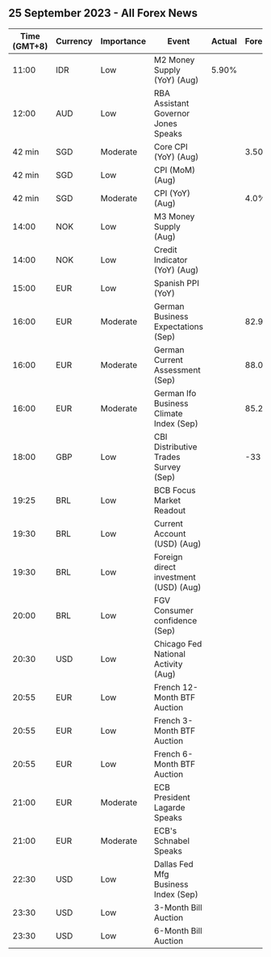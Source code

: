## 25 September 2023 - All Forex News

| Time (GMT+8) | Currency | Importance | Event | Actual | Forecast | Previous |
|------|----------|------------|-------|--------|----------|----------|
| 11:00 | IDR | Low | M2 Money Supply (YoY) (Aug) | 5.90% |  | 6.40% |
| 12:00 | AUD | Low | RBA Assistant Governor Jones Speaks |  |  |  |
| 42 min | SGD | Moderate | Core CPI (YoY) (Aug) |  | 3.50% | 3.80% |
| 42 min | SGD | Low | CPI (MoM) (Aug) |  |  | -0.20% |
| 42 min | SGD | Moderate | CPI (YoY) (Aug) |  | 4.0% | 4.1% |
| 14:00 | NOK | Low | M3 Money Supply (Aug) |  |  | 3,118.3B |
| 14:00 | NOK | Low | Credit Indicator (YoY) (Aug) |  |  | 4.2% |
| 15:00 | EUR | Low | Spanish PPI (YoY) |  |  | -8.4% |
| 16:00 | EUR | Moderate | German Business Expectations (Sep) |  | 82.9 | 82.6 |
| 16:00 | EUR | Moderate | German Current Assessment (Sep) |  | 88.0 | 89.0 |
| 16:00 | EUR | Moderate | German Ifo Business Climate Index (Sep) |  | 85.2 | 85.7 |
| 18:00 | GBP | Low | CBI Distributive Trades Survey (Sep) |  | -33 | -44 |
| 19:25 | BRL | Low | BCB Focus Market Readout |  |  |  |
| 19:30 | BRL | Low | Current Account (USD) (Aug) |  |  | -3.60B |
| 19:30 | BRL | Low | Foreign direct investment (USD) (Aug) |  |  | 4.20B |
| 20:00 | BRL | Low | FGV Consumer confidence (Sep) |  |  | 96.8 |
| 20:30 | USD | Low | Chicago Fed National Activity (Aug) |  |  | 0.12 |
| 20:55 | EUR | Low | French 12-Month BTF Auction |  |  | 3.773% |
| 20:55 | EUR | Low | French 3-Month BTF Auction |  |  | 3.830% |
| 20:55 | EUR | Low | French 6-Month BTF Auction |  |  | 3.828% |
| 21:00 | EUR | Moderate | ECB President Lagarde Speaks |  |  |  |
| 21:00 | EUR | Moderate | ECB's Schnabel Speaks |  |  |  |
| 22:30 | USD | Low | Dallas Fed Mfg Business Index (Sep) |  |  | -17.2 |
| 23:30 | USD | Low | 3-Month Bill Auction |  |  | 5.315% |
| 23:30 | USD | Low | 6-Month Bill Auction |  |  | 5.300% |
